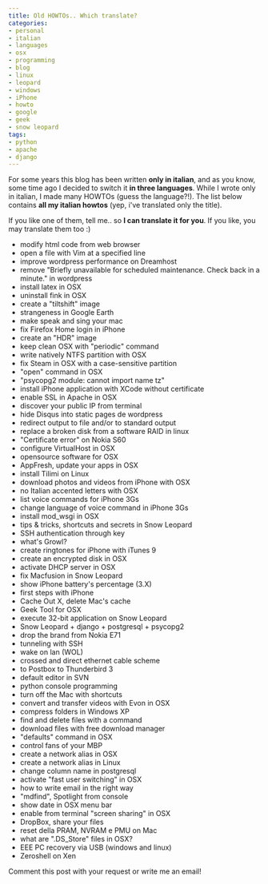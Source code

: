 ```yaml
---
title: Old HOWTOs.. Which translate?
categories:
- personal
- italian
- languages
- osx
- programming
- blog
- linux
- leopard
- windows
- iPhone
- howto
- google
- geek
- snow leopard
tags:
- python
- apache
- django
---
```

For some years this blog has been written **only in italian**, and as you
know, some time ago I decided to switch it **in three languages**. While I
wrote only in italian, I made many HOWTOs (guess the language?!). The list
below contains **all my italian howtos** (yep, i've translated only the
title).

If you like one of them, tell me.. so **I can translate it for you**. If you
like, you may translate them too :)

  * modify html code from web browser
  * open a file with Vim at a specified line
  * improve wordpress performance on Dreamhost
  * remove "Briefly unavailable for scheduled maintenance. Check back in a minute." in wordpress
  * install latex in OSX
  * uninstall fink in OSX
  * create a "tiltshift" image
  * strangeness in Google Earth
  * make speak and sing your mac
  * fix Firefox Home login in iPhone
  * create an "HDR" image
  * keep clean OSX with "periodic" command
  * write natively NTFS partition with OSX
  * fix Steam in OSX with a case-sensitive partition
  * "open" command in OSX
  * "psycopg2 module: cannot import name tz"
  * install iPhone application with XCode without certificate
  * enable SSL in Apache in OSX
  * discover your public IP from terminal
  * hide Disqus into static pages de wordpress
  * redirect output to file and/or to standard output
  * replace a broken disk from a software RAID in linux
  * "Certificate error" on Nokia S60
  * configure VirtualHost in OSX
  * opensource software for OSX
  * AppFresh, update your apps in OSX
  * install Tilimi on Linux
  * download photos and videos from iPhone with OSX
  * no Italian accented letters with OSX
  * list voice commands for iPhone 3Gs
  * change language of voice command in iPhone 3Gs
  * install mod_wsgi in OSX
  * tips &amp; tricks, shortcuts and secrets in Snow Leopard
  * SSH authentication through key
  * what's Growl?
  * create ringtones for iPhone with iTunes 9
  * create an encrypted disk in OSX
  * activate DHCP server in OSX
  * fix Macfusion in Snow Leopard
  * show iPhone battery's percentage (3.X)
  * first steps with iPhone
  * Cache Out X, delete Mac's cache
  * Geek Tool for OSX
  * execute 32-bit application on Snow Leopard
  * Snow Leopard + django + postgresql + psycopg2
  * drop the brand from Nokia E71
  * tunneling with SSH
  * wake on lan (WOL)
  * crossed and direct ethernet cable scheme
  * to Postbox to Thunderbird 3
  * default editor in SVN
  * python console programming
  * turn off the Mac with shortcuts
  * convert and transfer videos with Evon in OSX
  * compress folders in Windows XP
  * find and delete files with a command
  * download files with free download manager
  * "defaults" command in OSX
  * control fans of your MBP
  * create a network alias in OSX
  * create a network alias in Linux
  * change column name in postgresql
  * activate "fast user switching" in OSX
  * how to write email in the right way
  * "mdfind", Spotlight from console
  * show date in OSX menu bar
  * enable from terminal "screen sharing" in OSX
  * DropBox, share your files
  * reset della PRAM, NVRAM e PMU on Mac
  * what are ".DS_Store" files in OSX?
  * EEE PC recovery via USB (windows and linux)
  * Zeroshell on Xen
  
Comment this post with your request or write me an email!

